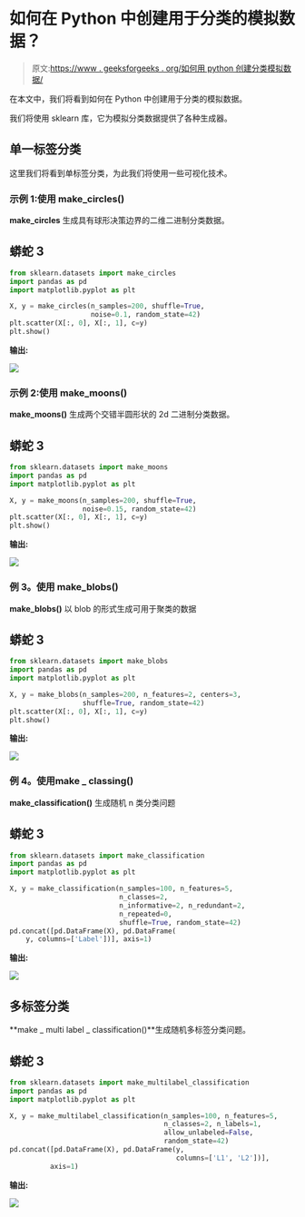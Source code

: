 # 如何在 Python 中创建用于分类的模拟数据？

> 原文:[https://www . geeksforgeeks . org/如何用 python 创建分类模拟数据/](https://www.geeksforgeeks.org/how-to-create-simulated-data-for-classification-in-python/)

在本文中，我们将看到如何在 Python 中创建用于分类的模拟数据。

我们将使用 sklearn 库，它为模拟分类数据提供了各种生成器。

## 单一标签分类

这里我们将看到单标签分类，为此我们将使用一些可视化技术。

### 示例 1:使用 **make_circles()**

**make_circles** 生成具有球形决策边界的二维二进制分类数据。

## 蟒蛇 3

```py
from sklearn.datasets import make_circles
import pandas as pd
import matplotlib.pyplot as plt

X, y = make_circles(n_samples=200, shuffle=True, 
                    noise=0.1, random_state=42)
plt.scatter(X[:, 0], X[:, 1], c=y)
plt.show()
```

**输出:**

![](img/1a19010c0058c723d98d8db09b84937e.png)

### **示例 2:使用 make_moons()**

**make_moons()** 生成两个交错半圆形状的 2d 二进制分类数据。

## 蟒蛇 3

```py
from sklearn.datasets import make_moons
import pandas as pd
import matplotlib.pyplot as plt

X, y = make_moons(n_samples=200, shuffle=True,
                  noise=0.15, random_state=42)
plt.scatter(X[:, 0], X[:, 1], c=y)
plt.show()
```

**输出:**

![](img/653d11f29056bc59d75f09987709eef4.png)

### 例 3。使用 **make_blobs()**

**make_blobs()** 以 blob 的形式生成可用于聚类的数据

## 蟒蛇 3

```py
from sklearn.datasets import make_blobs
import pandas as pd
import matplotlib.pyplot as plt

X, y = make_blobs(n_samples=200, n_features=2, centers=3,
                  shuffle=True, random_state=42)
plt.scatter(X[:, 0], X[:, 1], c=y)
plt.show()
```

**输出:**

![](img/2223f2d557f5dc8b99dcdae66858a68e.png)

### 例 4。使用**make _ classing()**

**make_classification()** 生成随机 n 类分类问题

## 蟒蛇 3

```py
from sklearn.datasets import make_classification
import pandas as pd
import matplotlib.pyplot as plt

X, y = make_classification(n_samples=100, n_features=5,
                           n_classes=2,
                           n_informative=2, n_redundant=2,
                           n_repeated=0,
                           shuffle=True, random_state=42)
pd.concat([pd.DataFrame(X), pd.DataFrame(
    y, columns=['Label'])], axis=1)
```

**输出:**

![](img/bd32108ec111c50a393697f68a84ca3a.png)

## 多标签分类

**make _ multi label _ classification()**生成随机多标签分类问题。

## 蟒蛇 3

```py
from sklearn.datasets import make_multilabel_classification
import pandas as pd
import matplotlib.pyplot as plt

X, y = make_multilabel_classification(n_samples=100, n_features=5, 
                                      n_classes=2, n_labels=1,
                                      allow_unlabeled=False,
                                      random_state=42)
pd.concat([pd.DataFrame(X), pd.DataFrame(y, 
                                         columns=['L1', 'L2'])],
          axis=1)
```

**输出:**

![](img/51f99be30f6ce3145de2d374509582e6.png)